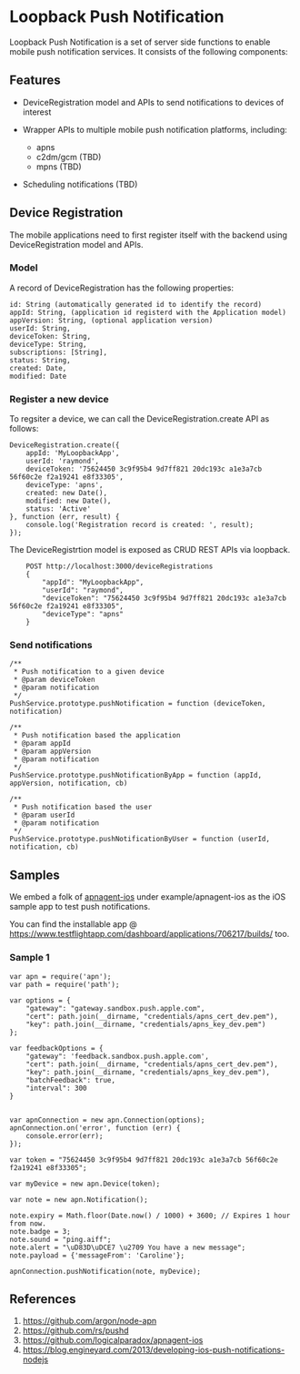 # Loopback Push Notification

Loopback Push Notification is a set of server side functions to enable mobile push notification services. It consists of
the following components:

## Features

* DeviceRegistration model and APIs to send notifications to devices of interest

* Wrapper APIs to multiple mobile push notification platforms, including:
  * apns
  * c2dm/gcm (TBD)
  * mpns (TBD)

* Scheduling notifications (TBD)

## Device Registration

The mobile applications need to first register itself with the backend using DeviceRegistration model and APIs.

### Model
A record of DeviceRegistration has the following properties:

    id: String (automatically generated id to identify the record)
    appId: String, (application id registerd with the Application model)
    appVersion: String, (optional application version)
    userId: String,
    deviceToken: String,
    deviceType: String,
    subscriptions: [String],
    status: String,
    created: Date,
    modified: Date

### Register a new device
To regsiter a device, we can call the DeviceRegistration.create API as follows:

    DeviceRegistration.create({
        appId: 'MyLoopbackApp',
        userId: 'raymond',
        deviceToken: '75624450 3c9f95b4 9d7ff821 20dc193c a1e3a7cb 56f60c2e f2a19241 e8f33305',
        deviceType: 'apns',
        created: new Date(),
        modified: new Date(),
        status: 'Active'
    }, function (err, result) {
        console.log('Registration record is created: ', result);
    });

The DeviceRegistrtion model is exposed as CRUD REST APIs via loopback.

        POST http://localhost:3000/deviceRegistrations
        {
            "appId": "MyLoopbackApp",
            "userId": "raymond",
            "deviceToken": "75624450 3c9f95b4 9d7ff821 20dc193c a1e3a7cb 56f60c2e f2a19241 e8f33305",
            "deviceType": "apns"
        }

### Send notifications

    /**
     * Push notification to a given device
     * @param deviceToken
     * @param notification
     */
    PushService.prototype.pushNotification = function (deviceToken, notification)

    /**
     * Push notification based the application
     * @param appId
     * @param appVersion
     * @param notification
     */
    PushService.prototype.pushNotificationByApp = function (appId, appVersion, notification, cb)

    /**
     * Push notification based the user
     * @param userId
     * @param notification
     */
    PushService.prototype.pushNotificationByUser = function (userId, notification, cb)

## Samples

We embed a folk of [apnagent-ios](https://github.com/logicalparadox/apnagent-ios) under example/apnagent-ios as the
iOS sample app to test push notifications.

You can find the installable app @ https://www.testflightapp.com/dashboard/applications/706217/builds/ too.

### Sample 1


    var apn = require('apn');
    var path = require('path');

    var options = {
        "gateway": "gateway.sandbox.push.apple.com",
        "cert": path.join(__dirname, "credentials/apns_cert_dev.pem"),
        "key": path.join(__dirname, "credentials/apns_key_dev.pem")
    };

    var feedbackOptions = {
        "gateway": 'feedback.sandbox.push.apple.com',
        "cert": path.join(__dirname, "credentials/apns_cert_dev.pem"),
        "key": path.join(__dirname, "credentials/apns_key_dev.pem"),
        "batchFeedback": true,
        "interval": 300
    }


    var apnConnection = new apn.Connection(options);
    apnConnection.on('error', function (err) {
        console.error(err);
    });

    var token = "75624450 3c9f95b4 9d7ff821 20dc193c a1e3a7cb 56f60c2e f2a19241 e8f33305";

    var myDevice = new apn.Device(token);

    var note = new apn.Notification();

    note.expiry = Math.floor(Date.now() / 1000) + 3600; // Expires 1 hour from now.
    note.badge = 3;
    note.sound = "ping.aiff";
    note.alert = "\uD83D\uDCE7 \u2709 You have a new message";
    note.payload = {'messageFrom': 'Caroline'};

    apnConnection.pushNotification(note, myDevice);

## References

1. https://github.com/argon/node-apn
2. https://github.com/rs/pushd
3. https://github.com/logicalparadox/apnagent-ios
4. https://blog.engineyard.com/2013/developing-ios-push-notifications-nodejs

